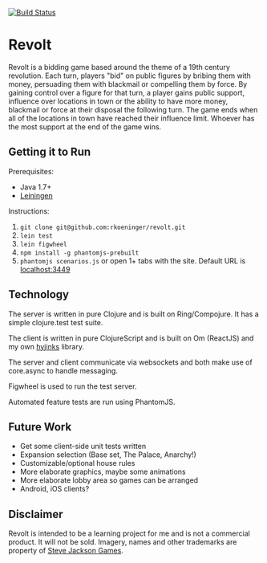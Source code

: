 [![Build Status](https://travis-ci.org/rkoeninger/revolt.svg?branch=master)](https://travis-ci.org/rkoeninger/revolt)

# Revolt

Revolt is a bidding game based around the theme of a 19th century revolution. Each turn, players "bid" on public figures by bribing them with money, persuading them with blackmail or compelling them by force. By gaining control over a figure for that turn, a player gains public support, influence over locations in town or the ability to have more money, blackmail or force at their disposal the following turn. The game ends when all of the locations in town have reached their influence limit. Whoever has the most support at the end of the game wins.

## Getting it to Run

Prerequisites:

  * Java 1.7+
  * [Leiningen](http://leiningen.org/)

Instructions:

  1. `git clone git@github.com:rkoeninger/revolt.git`
  2. `lein test`
  3. `lein figwheel`
  4. `npm install -g phantomjs-prebuilt`
  5. `phantomjs scenarios.js` or open 1+ tabs with the site. Default URL is [localhost:3449](http://localhost:3449/)

## Technology

The server is written in pure Clojure and is built on Ring/Compojure. It has a simple clojure.test test suite.

The client is written in pure ClojureScript and is built on Om (ReactJS) and my own [hyjinks](http://github.com/rkoeninger/hyjinks) library.

The server and client communicate via websockets and both make use of core.async to handle messaging.

Figwheel is used to run the test server.

Automated feature tests are run using PhantomJS.

## Future Work

  * Get some client-side unit tests written
  * Expansion selection (Base set, The Palace, Anarchy!)
  * Customizable/optional house rules
  * More elaborate graphics, maybe some animations
  * More elaborate lobby area so games can be arranged
  * Android, iOS clients?

## Disclaimer

Revolt is intended to be a learning project for me and is not a commercial product. It will not be sold. Imagery, names and other trademarks are property of [Steve Jackson Games](http://www.sjgames.com/revolution/).
